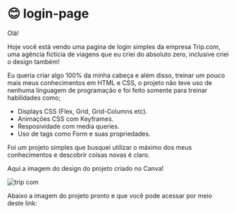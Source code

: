 # 😊 login-page

Olá! 

Hoje você está vendo uma pagina de login simples da empresa Trip.com, uma agência ficticia de viagens que eu criei do absoluto zero, inclusive criei o design também!  

Eu queria criar algo 100% da minha cabeça e além disso, treinar um pouco mais meus conhecimentos em HTML e CSS, o projeto não teve uso de nenhuma linguagem de programação e foi feito somente para treinar habilidades como; 

- Displays CSS (Flex, Grid, Grid-Columns etc).
- Animações CSS com Keyframes.
- Resposividade com media queries.
- Uso de tags como Form e suas propriedades. 

Foi um projeto simples que busquei utilizar o máximo dos meus conhecimentos e descobrir coisas novas é claro. 

Aqui a imagem do design do projeto criado no Canva!

![trip com](https://user-images.githubusercontent.com/100639279/210089408-d5819811-3f45-4e78-bc65-afe0c9c951fe.png)

Abaixo a imagem do projeto pronto e que você pode acessar por meio deste link:
